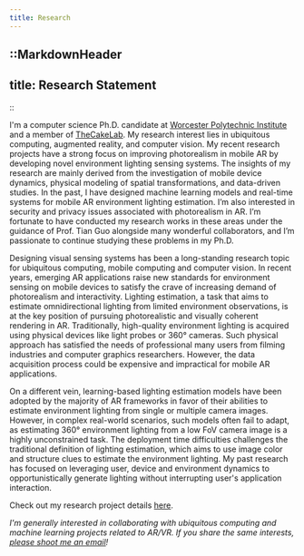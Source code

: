 ```yaml
---
title: Research
---
```


::MarkdownHeader
---
title: Research Statement
---
::

I'm a computer science Ph.D. candidate at [Worcester Polytechnic Institute](https://wpi.edu) and a member of [TheCakeLab](https://cake.wpi.edu).
My research interest lies in ubiquitous computing, augmented reality, and computer vision.
My recent research projects have a strong focus on improving photorealism in mobile AR by developing novel environment lighting sensing systems.
The insights of my research are mainly derived from the investigation of mobile device dynamics, physical modeling of spatial transformations, and data-driven studies.
In the past, I have designed machine learning models and real-time systems for mobile AR environment lighting estimation.
I’m also interested in security and privacy issues associated with photorealism in AR.
I’m fortunate to have conducted my research works in these areas under the guidance of Prof. Tian Guo alongside many wonderful collaborators, and I’m passionate to continue studying these problems in my Ph.D.

Designing visual sensing systems has been a long-standing research topic for ubiquitous computing, mobile computing and computer vision.
In recent years, emerging AR applications raise new standards for environment sensing on mobile devices to satisfy the crave of increasing demand of photorealism and interactivity.
Lighting estimation, a task that aims to estimate omnidirectional lighting from limited environment observations, is at the key position of pursuing photorealistic and visually coherent rendering in AR.
Traditionally, high-quality environment lighting is acquired using physical devices like light probes or 360° cameras.
Such physical approach has satisfied the needs of professional many users from filming industries and computer graphics researchers.
However, the data acquisition process could be expensive and impractical for mobile AR applications.

On a different vein, learning-based lighting estimation models have been adopted by the majority of AR frameworks in favor of their abilities to estimate environment lighting from single or multiple camera images.
However, in complex real-world scenarios, such models often fail to adapt, as estimating 360° environment lighting from a low FoV camera image is a highly unconstrained task.
The deployment time difficulties challenges the traditional definition of lighting estimation, which aims to use image color and structure clues to estimate the environment lighting.
My past research has focused on leveraging user, device and environment dynamics to opportunistically generate lighting without interrupting user's application interaction.

Check out my research project details [here](/project/).

*I'm generally interested in collaborating with ubiquitous computing and machine learning projects related to AR/VR. If you share the same interests, [please shoot me an email](mailto:yzhao11@wpi.edu)!*
